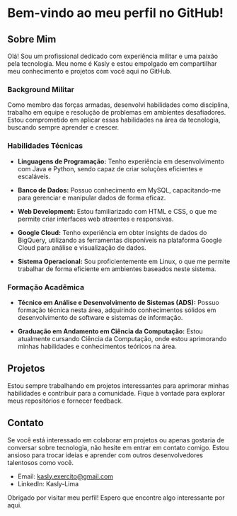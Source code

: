 # Bem-vindo ao meu perfil no GitHub!

## Sobre Mim

Olá! Sou um profissional dedicado com experiência militar e uma paixão pela tecnologia. Meu nome é Kasly e estou empolgado em compartilhar meu conhecimento e projetos com você aqui no GitHub.

### Background Militar

Como membro das forças armadas, desenvolvi habilidades como disciplina, trabalho em equipe e resolução de problemas em ambientes desafiadores. Estou comprometido em aplicar essas habilidades na área da tecnologia, buscando sempre aprender e crescer.

### Habilidades Técnicas

- **Linguagens de Programação:** Tenho experiência em desenvolvimento com Java e Python, sendo capaz de criar soluções eficientes e escaláveis.
  
- **Banco de Dados:** Possuo conhecimento em MySQL, capacitando-me para gerenciar e manipular dados de forma eficaz.
  
- **Web Development:** Estou familiarizado com HTML e CSS, o que me permite criar interfaces web atraentes e responsivas.

- **Google Cloud:** Tenho experiência em obter insights de dados do BigQuery, utilizando as ferramentas disponíveis na plataforma Google Cloud para análise e visualização de dados.

- **Sistema Operacional:** Sou proficientemente em Linux, o que me permite trabalhar de forma eficiente em ambientes baseados neste sistema.

### Formação Acadêmica

- **Técnico em Análise e Desenvolvimento de Sistemas (ADS):** Possuo formação técnica nesta área, adquirindo conhecimentos sólidos em desenvolvimento de software e sistemas de informação.

- **Graduação em Andamento em Ciência da Computação:** Estou atualmente cursando Ciência da Computação, onde estou aprimorando minhas habilidades e conhecimentos teóricos na área.

## Projetos

Estou sempre trabalhando em projetos interessantes para aprimorar minhas habilidades e contribuir para a comunidade. Fique à vontade para explorar meus repositórios e fornecer feedback.

## Contato

Se você está interessado em colaborar em projetos ou apenas gostaria de conversar sobre tecnologia, não hesite em entrar em contato comigo. Estou ansioso para trocar ideias e aprender com outros desenvolvedores talentosos como você.

- Email: kasly.exercito@gmail.com
- LinkedIn: Kasly-Lima

Obrigado por visitar meu perfil! Espero que encontre algo interessante por aqui.
